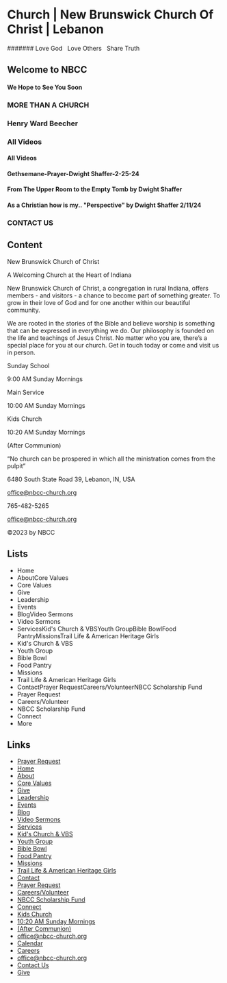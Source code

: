 # Church | New Brunswick Church Of Christ | Lebanon

####### Love God   Love Others   Share Truth

## Welcome to NBCC

#### We Hope to See You Soon

### MORE THAN A CHURCH

### Henry Ward Beecher

### All Videos

#### All Videos

#### Gethsemane-Prayer-Dwight Shaffer-2-25-24

#### From The Upper Room to the Empty Tomb by Dwight Shaffer

#### As a Christian how is my.. "Perspective" by Dwight Shaffer 2/11/24

### CONTACT US

## Content

New Brunswick Church of Christ

A Welcoming Church at the Heart of Indiana

New Brunswick Church of Christ, a congregation in rural Indiana, offers members - and visitors - a chance to become part of something greater. To grow in their love of God and for one another within our beautiful community.

We are rooted in the stories of the Bible and believe worship is something that can be expressed in everything we do. Our philosophy is founded on the life and teachings of Jesus Christ. No matter who you are, there’s a special place for you at our church. Get in touch today or come and visit us in person.

Sunday School

9:00 AM Sunday Mornings

Main Service

10:00 AM Sunday Mornings

Kids Church

10:20 AM Sunday Mornings

(After Communion)

“No church can be prospered in which all the ministration comes from the pulpit”

6480 South State Road 39, Lebanon, IN, USA

office@nbcc-church.org

765-482-5265

office@nbcc-church.org

©2023 by NBCC

## Lists

- Home
- AboutCore Values
- Core Values
- Give
- Leadership
- Events
- BlogVideo Sermons
- Video Sermons
- ServicesKid's Church & VBSYouth GroupBible BowlFood PantryMissionsTrail Life & American Heritage Girls
- Kid's Church & VBS
- Youth Group
- Bible Bowl
- Food Pantry
- Missions
- Trail Life & American Heritage Girls
- ContactPrayer RequestCareers/VolunteerNBCC Scholarship Fund
- Prayer Request
- Careers/Volunteer
- NBCC Scholarship Fund
- Connect
- More

## Links

- [Prayer Request](./prayer-request/index.html)
- [Home](./index.html)
- [About](./about/index.html)
- [Core Values](./core-values/index.html)
- [Give](./give/index.html)
- [Leadership](./leadership/index.html)
- [Events](./events/index.html)
- [Blog](./blog/index.html)
- [Video Sermons](./video-sermons/index.html)
- [Services](./services/index.html)
- [Kid's Church & VBS](./kids-church/index.html)
- [Youth Group](./youth-group/index.html)
- [Bible Bowl](./bible-bowl/index.html)
- [Food Pantry](./food-pantry/index.html)
- [Missions](./missions/index.html)
- [Trail Life & American Heritage Girls](./trail-life-and-american-heritage-girls/index.html)
- [Contact](./contact/index.html)
- [Prayer Request](./prayer-request/index.html)
- [Careers/Volunteer](./careers-volunteer/index.html)
- [NBCC Scholarship Fund](./scholarship/index.html)
- [Connect](./members/index.html)
- [Kids Church](./kids-church/index.html)
- [10:20 AM Sunday Mornings](./kids-church/index.html)
- [(After Communion)](./kids-church/index.html)
- [office@nbcc-church.org](mailto:office@nbcc-church.org)
- [Calendar](./events/index.html)
- [Careers](./careers-volunteer/index.html)
- [office@nbcc-church.org](mailto:office@nbcc-church.org)
- [Contact Us](./contact/index.html)
- [Give](./give/index.html)

